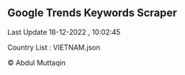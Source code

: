 

## Google Trends Keywords Scraper 
 
Last Update 18-12-2022 , 10:02:45

Country List :
VIETNAM.json



© Abdul Muttaqin 
